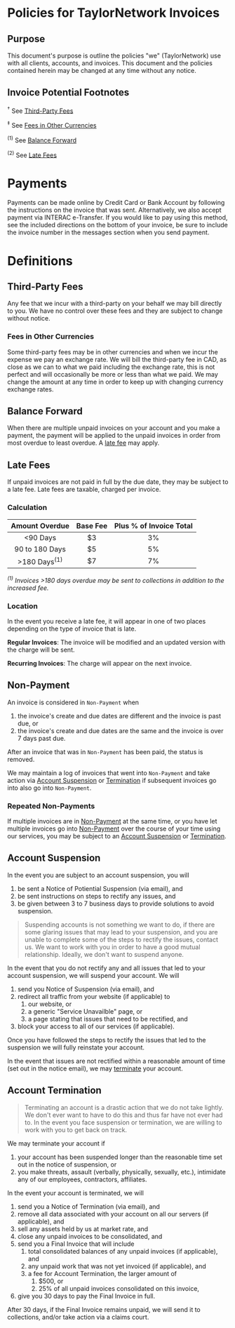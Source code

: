 # Policies for TaylorNetwork Invoices

## Purpose 

This document's purpose is outline the policies "we" (TaylorNetwork) use with all clients, accounts, and invoices. 
This document and the policies contained herein may be changed at any time without any notice. 

## Invoice Potential Footnotes

<sup>†</sup> See [Third-Party Fees](#third-party-fees)

<sup>‡</sup> See [Fees in Other Currencies](#fees-in-other-currencies)

<sup>(1)</sup> See [Balance Forward](#balance-forward)

<sup>(2)</sup> See [Late Fees](#late-fees)

# Payments

Payments can be made online by Credit Card or Bank Account by following the instructions on the invoice that was sent. 
Alternatively, we also accept payment via INTERAC e-Transfer. If you would like to pay using this method, see the included directions on the bottom of your invoice, be sure to include the invoice number in the messages section when you send payment. 

# Definitions

## Third-Party Fees

Any fee that we incur with a third-party on your behalf we may bill directly to you. We have no control over these fees and they are subject to change without notice.

### Fees in Other Currencies

Some third-party fees may be in other currencies and when we incur the expense we pay an exchange rate.
We will bill the third-party fee in CAD, as close as we can to what we paid including the exchange rate, this is not perfect and will occasionally be more or less than what we paid.
We may change the amount at any time in order to keep up with changing currency exchange rates.

## Balance Forward

When there are multiple unpaid invoices on your account and you make a payment, the payment will be applied to the unpaid invoices in order from most overdue to least overdue. A [late fee](#late-fees) may apply.

## Late Fees

If unpaid invoices are not paid in full by the due date, they may be subject to a late fee. Late fees are taxable, charged per invoice.

### Calculation

| Amount Overdue | Base Fee | Plus % of Invoice Total |
|:--------------:|:--------:|:-----------------------:|
| <90 Days | $3 | 3% |
| 90 to 180 Days | $5 | 5% |
| >180 Days<sup>(1)</sup> | $7 | 7% |

*<sup>(1)</sup> Invoices >180 days overdue may be sent to collections in addition to the increased fee.*

### Location

In the event you receive a late fee, it will appear in one of two places depending on the type of invoice that is late. 

**Regular Invoices**: The invoice will be modified and an updated version with the charge will be sent.

**Recurring Invoices**: The charge will appear on the next invoice.

## Non-Payment

An invoice is considered in `Non-Payment` when

1. the invoice's create and due dates are different and the invoice is past due, or
2. the invoice's create and due dates are the same and the invoice is over 7 days past due.

After an invoice that was in `Non-Payment` has been paid, the status is removed.

We may maintain a log of invoices that went into `Non-Payment` and take action via [Account Suspension](#account-suspension) or [Termination](#account-termination) if subsequent invoices go into also go into `Non-Payment`.

### Repeated Non-Payments

If multiple invoices are in [Non-Payment](#non-payment) at the same time, or you have let multiple invoices go into [Non-Payment](#non-payment) over the course of your time using our services, you may be subject to an [Account Suspension](#account-suspension) or [Termination](#account-termination).

## Account Suspension

In the event you are subject to an account suspension, you will

1. be sent a Notice of Potiential Suspension (via email), and
2. be sent instructions on steps to rectify any issues, and
3. be given between 3 to 7 business days to provide solutions to avoid suspension.

> Suspending accounts is not something we want to do, if there are some glaring issues that may lead to your suspension, and you are unable to complete some of the steps to rectify the issues, contact us. 
> We want to work with you in order to have a good mutual relationship. Ideally, we don't want to suspend anyone.

In the event that you do not rectify any and all issues that led to your account suspension, we will suspend your account. We will

1. send you Notice of Suspension (via email), and
2. redirect all traffic from your website (if applicable) to 
    1. our website, or
    2. a generic "Service Unavailble" page, or
    3. a page stating that issues that need to be rectified, and
3. block your access to all of our services (if applicable).

Once you have followed the steps to rectify the issues that led to the suspension we will fully reinstate your account. 

In the event that issues are not rectified within a reasonable amount of time (set out in the notice email), we may [terminate](#account-termination) your account.

## Account Termination

> Terminating an account is a drastic action that we do not take lightly. 
> We don't ever want to have to do this and thus far have not ever had to. 
> In the event you face suspension or termination, we are willing to work with you to get back on track.

We may terminate your account if

1. your account has been suspended longer than the reasonable time set out in the notice of suspension, or
2. you make threats, assault (verbally, physically, sexually, etc.), intimidate any of our employees, contractors, affiliates.

In the event your account is terminated, we will

1. send you a Notice of Termination (via email), and
2. remove all data associated with your account on all our servers (if applicable), and
3. sell any assets held by us at market rate, and
4. close any unpaid invoices to be consolidated, and
5. send you a Final Invoice that will include
    1. total consolidated balances of any unpaid invoices (if applicable), and
    2. any unpaid work that was not yet invoiced (if applicable), and
    3. a fee for Account Termination, the larger amount of
        1. $500, or
        2. 25% of all unpaid invoices consolidated on this invoice,
6. give you 30 days to pay the Final Invoice in full.

After 30 days, if the Final Invoice remains unpaid, we will send it to collections, and/or take action via a claims court.


